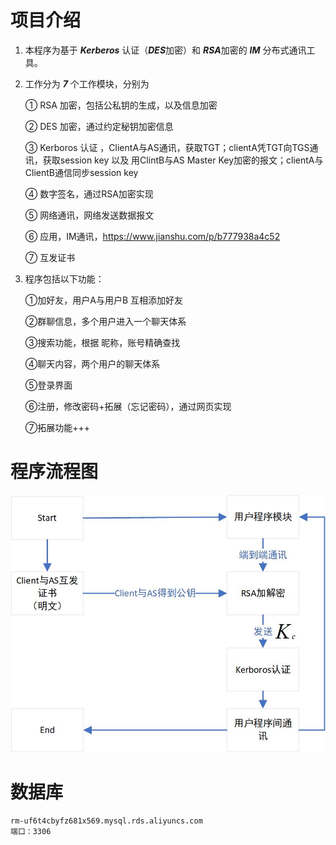 # 项目介绍
1.	本程序为基于 ***Kerberos*** 认证（***DES***加密）和 ***RSA***加密的 ***IM*** 分布式通讯工具。


2.	工作分为 ***7*** 个工作模块，分别为
 
	① RSA 加密，包括公私钥的生成，以及信息加密

	② DES 加密，通过约定秘钥加密信息

	③ Kerboros 认证 ，ClientA与AS通讯，获取TGT；clientA凭TGT向TGS通讯，获取session key 以及 用ClintB与AS Master Key加密的报文；clientA与ClientB通信同步session key

	④ 数字签名，通过RSA加密实现
 
	⑤ 网络通讯，网络发送数据报文

	⑥ 应用，IM通讯，https://www.jianshu.com/p/b777938a4c52

	⑦ 互发证书
 

3.	程序包括以下功能：

	①加好友，用户A与用户B 互相添加好友

	②群聊信息，多个用户进入一个聊天体系
	
	③搜索功能，根据 昵称，账号精确查找

	④聊天内容，两个用户的聊天体系

	⑤登录界面

	⑥注册，修改密码+拓展（忘记密码），通过网页实现
	
	⑦拓展功能+++

# 程序流程图


![image](./image/total_flow_chart.png)

# 数据库
	rm-uf6t4cbyfz681x569.mysql.rds.aliyuncs.com  
    端口：3306
